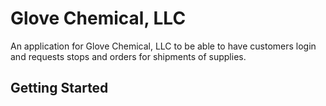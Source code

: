 # Glove Chemical, LLC

An application for Glove Chemical, LLC to be able to have customers login and requests stops and orders for shipments of supplies.

## Getting Started


